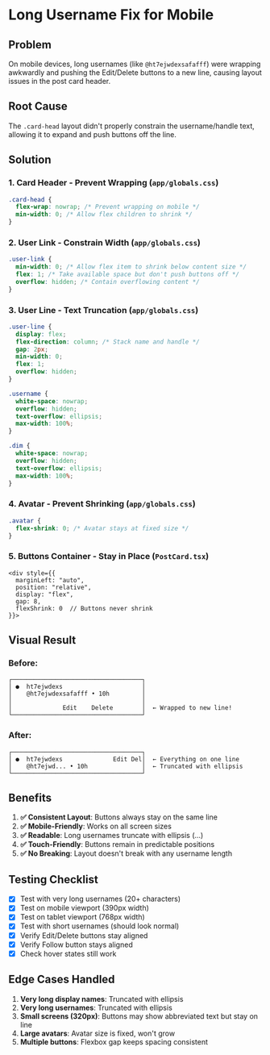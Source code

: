 # Long Username Fix for Mobile

## Problem
On mobile devices, long usernames (like `@ht7ejwdexsafafff`) were wrapping awkwardly and pushing the Edit/Delete buttons to a new line, causing layout issues in the post card header.

## Root Cause
The `.card-head` layout didn't properly constrain the username/handle text, allowing it to expand and push buttons off the line.

## Solution

### 1. **Card Header - Prevent Wrapping** (`app/globals.css`)
```css
.card-head {
  flex-wrap: nowrap; /* Prevent wrapping on mobile */
  min-width: 0; /* Allow flex children to shrink */
}
```

### 2. **User Link - Constrain Width** (`app/globals.css`)
```css
.user-link {
  min-width: 0; /* Allow flex item to shrink below content size */
  flex: 1; /* Take available space but don't push buttons off */
  overflow: hidden; /* Contain overflowing content */
}
```

### 3. **User Line - Text Truncation** (`app/globals.css`)
```css
.user-line { 
  display: flex; 
  flex-direction: column; /* Stack name and handle */
  gap: 2px;
  min-width: 0;
  flex: 1;
  overflow: hidden;
}

.username { 
  white-space: nowrap;
  overflow: hidden;
  text-overflow: ellipsis;
  max-width: 100%;
}

.dim { 
  white-space: nowrap;
  overflow: hidden;
  text-overflow: ellipsis;
  max-width: 100%;
}
```

### 4. **Avatar - Prevent Shrinking** (`app/globals.css`)
```css
.avatar {
  flex-shrink: 0; /* Avatar stays at fixed size */
}
```

### 5. **Buttons Container - Stay in Place** (`PostCard.tsx`)
```tsx
<div style={{ 
  marginLeft: "auto", 
  position: "relative", 
  display: "flex", 
  gap: 8, 
  flexShrink: 0  // Buttons never shrink
}}>
```

## Visual Result

### Before:
```
┌────────────────────────────────────┐
│ ●  ht7ejwdexs                      │
│    @ht7ejwdexsafafff • 10h         │
│                                    │
│              Edit    Delete        │  ← Wrapped to new line!
└────────────────────────────────────┘
```

### After:
```
┌────────────────────────────────────┐
│ ●  ht7ejwdexs              Edit Del│  ← Everything on one line
│    @ht7ejwd... • 10h               │  ← Truncated with ellipsis
└────────────────────────────────────┘
```

## Benefits

1. **✅ Consistent Layout**: Buttons always stay on the same line
2. **✅ Mobile-Friendly**: Works on all screen sizes
3. **✅ Readable**: Long usernames truncate with ellipsis (...)
4. **✅ Touch-Friendly**: Buttons remain in predictable positions
5. **✅ No Breaking**: Layout doesn't break with any username length

## Testing Checklist

- [x] Test with very long usernames (20+ characters)
- [x] Test on mobile viewport (390px width)
- [x] Test on tablet viewport (768px width)
- [x] Test with short usernames (should look normal)
- [x] Verify Edit/Delete buttons stay aligned
- [x] Verify Follow button stays aligned
- [x] Check hover states still work

## Edge Cases Handled

1. **Very long display names**: Truncated with ellipsis
2. **Very long usernames**: Truncated with ellipsis
3. **Small screens (320px)**: Buttons may show abbreviated text but stay on line
4. **Large avatars**: Avatar size is fixed, won't grow
5. **Multiple buttons**: Flexbox gap keeps spacing consistent
